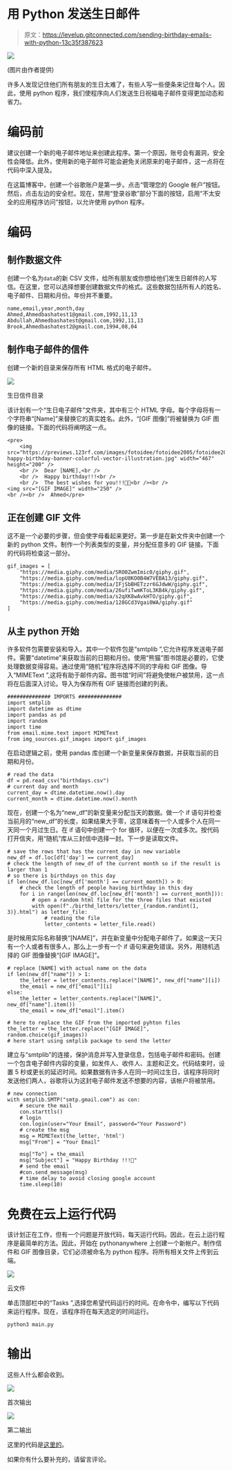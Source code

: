 # 用 Python 发送生日邮件

> 原文：<https://levelup.gitconnected.com/sending-birthday-emails-with-python-13c35f387623>

![](img/f0852e35ca8c524aabdf5580788dc952.png)

(图片由作者提供)

许多人发现记住他们所有朋友的生日太难了，有些人写一些便条来记住每个人。因此，使用 python 程序，我们使程序向人们发送生日祝福电子邮件变得更加动态和省力。

# 编码前

建议创建一个新的电子邮件地址来创建此程序。第一个原因，账号会有漏洞，安全性会降低。此外，使用新的电子邮件可能会避免关闭原来的电子邮件，这一点将在代码中深入提及。

在这篇博客中，创建一个谷歌账户是第一步。点击“管理您的 Google 帐户”按钮。然后，点击左边的安全栏。现在，禁用“登录谷歌”部分下面的按钮，启用“不太安全的应用程序访问”按钮，以允许使用 python 程序。

# 编码

## 制作数据文件

创建一个名为`data`的新 CSV 文件，给所有朋友或你想给他们发生日邮件的人写信。在这里，您可以选择想要创建数据文件的格式。这些数据包括所有人的姓名、电子邮件、日期和月份。年份并不重要。

```
name,email,year,month,day
Ahmed,Ahmedbashatest1@gmail.com,1992,11,13
Abdullah,Ahmedbashatest@gmail.com,1992,11,13
Brook,Ahmedbashatest2@gmail.com,1994,08,04
```

## 制作电子邮件的信件

创建一个新的目录来保存所有 HTML 格式的电子邮件。

![](img/de0a74669db1faf01dc917d550dbe859.png)

生日信件目录

该计划有一个“生日电子邮件”文件夹，其中有三个 HTML 字母。每个字母将有一个字符串“[Name]”来替换它的真实姓名。此外，“[GIF 图像]”将被替换为 GIF 图像的链接。下面的代码将阐明这一点。

```
<pre>
    <img src="https://previews.123rf.com/images/fotoidee/fotoidee2005/fotoidee200500019/146878677-happy-birthday-banner-colorful-vector-illustration.jpg" width="467" height="200" />
    <br />  Dear [NAME],<br />
    <br />  Happy birthday!!!<br />
    <br />  The best wishes for you!!!🥳🎉<br /><br />
<img src="[GIF IMAGE]" width="250" />
<br /><br />  Ahmed</pre>
```

## 正在创建 GIF 文件

这不是一个必要的步骤，但会使字母看起来更好。第一步是在新文件夹中创建一个新的 python 文件。制作一个列表类型的变量，并分配任意多的 GIF 链接。下面的代码将检查这一部分。

```
gif_images = [
    "https://media.giphy.com/media/SRO0ZwmImic0/giphy.gif",
    "https://media.giphy.com/media/lopU8KO0B4W7VEBA13/giphy.gif",
    "https://media.giphy.com/media/IFjSbBHETzzr6GJdwW/giphy.gif",
    "https://media.giphy.com/media/26ufiTwmKToL3KB4k/giphy.gif",
    "https://media.giphy.com/media/s2qXK8wAvkHTO/giphy.gif",
    "https://media.giphy.com/media/128GCd3Vgai0WA/giphy.gif"
]
```

## 从主 python 开始

许多软件包需要安装和导入。其中一个软件包是“smtplib ”,它允许程序发送电子邮件。需要“datetime”来获取当前的日期和月份。使用“熊猫”图书馆是必要的，它使处理数据变得容易。通过使用“随机”程序将选择不同的字母和 GIF 图像。导入“MIMEText ”,这将有助于邮件内容。图书馆“时间”将避免使帐户被禁用，这一点将在后面深入讨论。导入为保存所有 GIF 链接而创建的列表。

```
############## IMPORTS ##############
import smtplib
import datetime as dtime
import pandas as pd
import random
import time
from email.mime.text import MIMEText
from img_sources.gif_images import gif_images
```

在启动逻辑之前，使用 pandas 库创建一个新变量来保存数据，并获取当前的日期和月份。

```
# read the data
df = pd.read_csv("birthdays.csv")
# current day and month
current_day = dtime.datetime.now().day
current_month = dtime.datetime.now().month
```

现在，创建一个名为“new_df”的新变量来分配当天的数据。做一个 if 语句并检查当前月的“new_df”的长度，如果结果大于零，这意味着有一个人或多个人在同一天同一个月过生日。在 if 语句中创建一个 for 循环，以便在一次或多次。按代码打开信夹，用“随机”库从三封信中选择一封。下一步是读取文件。

```
# save the rows that has the current day in new variable
new_df = df.loc[df['day'] == current_day]
# check the length of new_df of the current month so if the result is larger than 1
# so there is birthdays on this day
if len(new_df.loc[new_df['month'] == current_month]) > 0:
    # check the length of people having birthday in this day
    for i in range(len(new_df.loc[new_df['month'] == current_month])):
        # open a random html file for the three files that existed
        with open(f"./birthd_letters/letter_{random.randint(1, 3)}.html") as letter_file:
            # reading the file
            letter_contents = letter_file.read()
```

是时候用实际名称替换“[NAME]”，并在新变量中分配电子邮件了。如果这一天只有一个人或者有很多人，那么上一步有一个 if 语句来避免错误。另外，用随机选择的 GIF 图像替换“[GIF IMAGE]”。

```
# replace [NAME] with actual name on the data
if len(new_df["name"]) > 1:
    the_letter = letter_contents.replace("[NAME]", new_df["name"][i])
    the_email = new_df["email"][i]
else:
    the_letter = letter_contents.replace("[NAME]", new_df["name"].item())
    the_email = new_df["email"].item()

# here to replace the GIF from the imported pyhton files
the_letter = the_letter.replace("[GIF IMAGE]", random.choice(gif_images))
# here start using smtplib package to send the letter
```

建立与“smtplib”的连接，保护消息并写入登录信息，包括电子邮件和密码。创建一个包含电子邮件内容的变量，如发件人、收件人、主题和正文。代码结束时，设置 5 秒或更长的延迟时间。如果数据有许多人在同一时间过生日，该程序将同时发送他们两人，谷歌将认为这封电子邮件发送不想要的内容，该帐户将被禁用。

```
# new connection
with smtplib.SMTP("smtp.gmail.com") as con:
    # secure the mail
    con.starttls()
    # login
    con.login(user="Your Email", password="Your Password")
    # create the msg
    msg = MIMEText(the_letter, 'html')
    msg["From"] = "Your Email"

    msg["To"] = the_email
    msg["Subject"] = "Happy Birthday !!!🎊"
    # send the email
    #con.send_message(msg)
    # time delay to avoid closing google account
    time.sleep(10)
```

# 免费在云上运行代码

该计划正在工作，但有一个问题是开放代码，每天运行代码。因此，在云上运行程序是最简单的方法。因此，开始在 pythonanywhere 上创建一个新帐户。制作信件和 GIF 图像目录，它们必须被命名为 python 程序。将所有相关文件上传到云端。

![](img/93ed33a205992cb14ea49d11dbe0b244.png)

云文件

单击顶部栏中的“Tasks ”,选择您希望代码运行的时间。在命令中，编写以下代码来运行程序。现在，该程序将在每天选定的时间运行。

```
python3 main.py
```

# 输出

这些人什么都会收到。

![](img/ee2d289bd15a738d387ccf0f8fdd5f6f.png)

首次输出

![](img/53b61df3e72207aa75ee034adf845e6d.png)

第二输出

这里的代码是[这里的](https://github.com/AhmadBasha/BD_emails)。

如果你有什么要补充的，请留言评论。